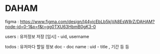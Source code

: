 # DAHAM

figma : https://www.figma.com/design/I44yicEbLb5kjVA8EsW8rZ/DAHAM?node-id=0-1&p=f&t=gg0TXU63HbmB0gK3-0

users : 유저정보 저장 [임시]
    - uid, username

todos : 유저마다 할일 정보 doc
    - doc name : uid
    - title , 기간 등 등
